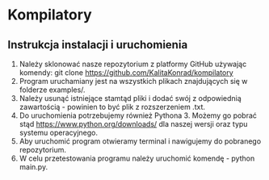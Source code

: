 # Kompilatory
## Instrukcja instalacji i uruchomienia

1. Należy sklonować nasze repozytorium z platformy GitHub używając komendy:
git clone https://github.com/KalitaKonrad/kompilatory
2. Program uruchamiany jest na wszystkich plikach znajdujących się w folderze examples/.
3. Należy usunąć istniejące stamtąd pliki i dodać swój z odpowiednią zawartością - powinien to być plik z rozszerzeniem .txt.
4. Do uruchomienia potrzebujemy również Pythona 3. Możemy go pobrać stąd https://www.python.org/downloads/ dla naszej wersji oraz typu systemu operacyjnego.
5. Aby uruchomić program otwieramy terminal i nawigujemy do pobranego repozytorium.
6. W celu przetestowania programu należy uruchomić komendę - python main.py.